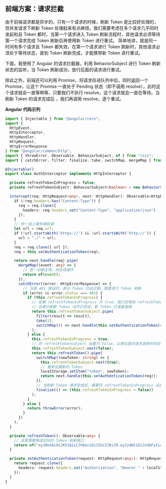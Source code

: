 ## 前端方案：请求拦截

由于前端请求都是异步的，只有一个请求的时候，刷新 Token 是比较好处理的，但并发请求下刷新 Token 处理起来有点麻烦。我们需要考虑在多个请求几乎同时发起和且 Token 都时，当第一个请求进入 Token 刷新流程时，其他请求必须等待第一个请求完成 Token 刷新后再使用新 Token 进行重试。
简单地讲，就是同一时间有多个请求且 Token 都失效，在第一个请求进行 Token 刷新时，其他请求必须处于等待状态，直到 Token 刷新完成，才能携带新 Token 进行重试。

下面，我使用了 Angular 的请求拦截器，利用 BehaviorSubject 进行 Token 刷新状态的监听，当 Token 刷新成功，放行后面的请求进行重试。

除此之外，前端还可以利用 Promise，将请求存进队列中后，同时返回一个 Promise，让这个 Promise 一直处于 Pending 状态（即不调用 resolve），此时这个请求就会一直等啊等，只要我们不执行 resolve，这个请求就会一直在等待。当刷新 Token 的请求完成后 ，我们再调用 resolve，逐个重试。

**Angular 代码示列**

```ts
import { Injectable } from "@angular/core";
import {
  HttpEvent,
  HttpInterceptor,
  HttpHandler,
  HttpRequest,
  HttpErrorResponse
} from "@angular/common/http";
import { throwError, Observable, BehaviorSubject, of } from "rxjs";
import { catchError, filter, finalize, take, switchMap, mergeMap } from "rxjs/operators";

@Injectable()
export class AuthInterceptor implements HttpInterceptor {

  private refreshTokenInProgress = false;
  private refreshTokenSubject: BehaviorSubject<boolean> = new BehaviorSubject<boolean>(false);

  intercept(req: HttpRequest<any>, next: HttpHandler): Observable<HttpEvent<any>> {
    if (!req.headers.has("Content-Type")) {
      req = req.clone({
        headers: req.headers.set("Content-Type", "application/json")
      });
    }
    // 统一加上服务端前缀
    let url = req.url;
    if (!url.startsWith('https://') && !url.startsWith('http://')) {
      url = "./" + url;
    }
    req = req.clone({ url });
    req = this.setAuthenticationToken(req);

    return next.handle(req).pipe(
      mergeMap((event: any) => {
        // 若一切都正常，则后续操作
        return of(event);
      }),
      catchError((error: HttpErrorResponse) => {
        // 当是 401 错误时，表示 Token 已经过期，需要进行 Token 刷新
        if (error && error.status === 401) {
          if (this.refreshTokenInProgress) {
            // 如果 refreshTokenInProgress 为 true，我们将等到 refreshTokenSubject 是 true 时，才可以再次重试该请求
            // 这表示刷新 Token 动作已完成，新 Token 已准备就绪
            return this.refreshTokenSubject.pipe(
              filter(result => result),
              take(1),
              switchMap(() => next.handle(this.setAuthenticationToken(req)))
            );
          } else {
            this.refreshTokenInProgress = true;
            // 将 refreshTokenSubject 设置为 false，以便后面的请求调用时将处于等待状态，直到检索到新 Token 为止
            this.refreshTokenSubject.next(false);
            return this.refreshToken().pipe(
              switchMap((newToken: string) => {
                this.refreshTokenSubject.next(true);
                // 重新设置新的 Token
                localStorage.setItem("token", newToken);
                return next.handle(this.setAuthenticationToken(req));
              }),
              // 当刷新 Token 请求完成后，需要将 refreshTokenInProgress 设置为 false，用于下次刷新 Token
              finalize(() => (this.refreshTokenInProgress = false))
            );
          }
        } else {
          return throwError(error);
        }
      })
    );
  }

  private refreshToken(): Observable<any> {
    // 这里需要换成实际的 Token 刷新接口
    return of("eyJ0eXAiOiJKV1QiLCJhbGciOiJIUzI1NiJ9.eyJzdWIiOiJzdGFyIiwicm9sZSI6WyJST0xFX1VTRVIiXSwiaXNzIjoic2VjdXJpdHkiLCJpYXQiOjE2MDY4MjczMDAsImF1ZCI6InNlY3VyaXR5LWFsbCIsImV4cCI6MTYwNjgzNDUwMH0.Hiq2DsH6j4XFd_v87lDWGlYembTLck7DjMLRLWdyvOo");
  }

  private setAuthenticationToken(request: HttpRequest<any>): HttpRequest<any> {
    return request.clone({
      headers: request.headers.set("Authorization", "Bearer " + localStorage.getItem("token"))
    });
  }
}
```
